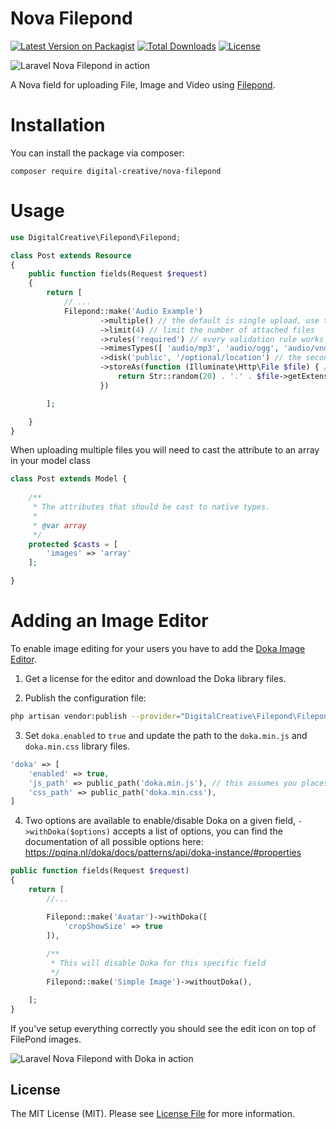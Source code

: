 # Nova Filepond

[![Latest Version on Packagist](https://img.shields.io/packagist/v/digital-creative/nova-filepond)](https://packagist.org/packages/digital-creative/nova-filepond)
[![Total Downloads](https://img.shields.io/packagist/dt/digital-creative/nova-filepond)](https://packagist.org/packages/digital-creative/nova-filepond)
[![License](https://img.shields.io/packagist/l/digital-creative/nova-filepond)](https://github.com/dcasia/nova-filepond/blob/master/LICENSE)

![Laravel Nova Filepond in action](https://raw.githubusercontent.com/dcasia/nova-filepond/master/screenshots/demo-1.gif)

A Nova field for uploading File, Image and Video using [Filepond](https://github.com/pqina/filepond).

# Installation

You can install the package via composer:

```
composer require digital-creative/nova-filepond
```

# Usage

```php
use DigitalCreative\Filepond\Filepond;

class Post extends Resource
{
    public function fields(Request $request)
    {
        return [
            // ...
            Filepond::make('Audio Example')
                    ->multiple() // the default is single upload, use this method to allow multiple uploads
                    ->limit(4) // limit the number of attached files
                    ->rules('required') // every validation rule works!!
                    ->mimesTypes([ 'audio/mp3', 'audio/ogg', 'audio/vnd.wav' ]) // if opmited, accepts anything
                    ->disk('public', '/optional/location') // the second argument instruct the file to be stored into a subfolder
                    ->storeAs(function (Illuminate\Http\File $file) { // this is optional, use in case you need generate custom file names
                        return Str::random(20) . '.' . $file->getExtension();
                    })

        ];

    }
}
```

When uploading multiple files you will need to cast the attribute to an array in your model class

```php
class Post extends Model {
    
    /**
     * The attributes that should be cast to native types.
     *
     * @var array
     */
    protected $casts = [
        'images' => 'array'
    ];

}
```


# Adding an Image Editor

To enable image editing for your users you have to add the [Doka Image Editor](https://pqina.nl/doka/?ref=nova-filepond).

1. Get a license for the editor and download the Doka library files.

2. Publish the configuration file:

```bash
php artisan vendor:publish --provider="DigitalCreative\Filepond\FilepondServiceProvider" --tag="config"
```

3. Set `doka.enabled` to `true` and update the path to the `doka.min.js` and `doka.min.css` library files.

```php
'doka' => [
    'enabled' => true,
    'js_path' => public_path('doka.min.js'), // this assumes you places theses files within your public directory
    'css_path' => public_path('doka.min.css'),
]
```

4. Two options are available to enable/disable Doka on a given field, `->withDoka($options)` accepts a list of options, 
you can find the documentation of all possible options here: https://pqina.nl/doka/docs/patterns/api/doka-instance/#properties

```php
public function fields(Request $request)
{
    return [
        //...

        Filepond::make('Avatar')->withDoka([
            'cropShowSize' => true
        ]),
        
        /**
         * This will disable Doka for this specific field
         */
        Filepond::make('Simple Image')->withoutDoka(),

    ];
}
```

If you've setup everything correctly you should see the edit icon on top of FilePond images.

![Laravel Nova Filepond with Doka in action](https://raw.githubusercontent.com/dcasia/nova-filepond/master/screenshots/demo-2.png)


## License

The MIT License (MIT). Please see [License File](https://raw.githubusercontent.com/dcasia/nova-filepond/master/LICENSE) for more information.
